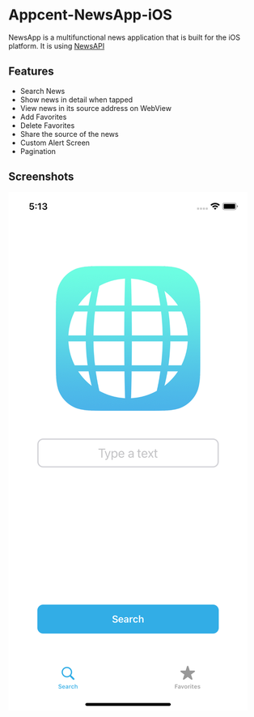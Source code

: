 # Appcent-NewsApp-iOS
 
 NewsApp is a multifunctional news application that is built for the iOS platform.
 It is using [NewsAPI](https://newsapi.org/)
 
 ## Features
 
 * Search News
 * Show news in detail when tapped
 * View news in its source address on WebView
 * Add Favorites
 * Delete Favorites
 * Share the source of the news
 * Custom Alert Screen
 * Pagination

## Screenshots

![](Screenshots/main-screen.png)
